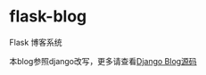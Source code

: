 # flask-blog
Flask 博客系统

本blog参照django改写，更多请查看[Django Blog源码](https://github.com/yc19890920/dblog)

